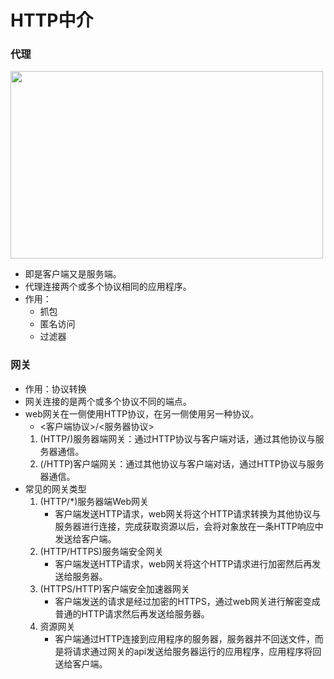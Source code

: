 # HTTP中介
### 代理
<img src="代理" alt="" width="500px" height="300px" ></img>

- 即是客户端又是服务端。
- 代理连接两个或多个协议相同的应用程序。
- 作用：
   - 抓包
   - 匿名访问
   - 过滤器
   
### 网关
- 作用：协议转换
- 网关连接的是两个或多个协议不同的端点。
- web网关在一侧使用HTTP协议，在另一侧使用另一种协议。
   - <客户端协议>/<服务器协议>
   1. (HTTP/)服务器端网关：通过HTTP协议与客户端对话，通过其他协议与服务器通信。
   2. (/HTTP)客户端网关：通过其他协议与客户端对话，通过HTTP协议与服务器通信。
- 常见的网关类型
   1. (HTTP/*)服务器端Web网关
      + 客户端发送HTTP请求，web网关将这个HTTP请求转换为其他协议与服务器进行连接，完成获取资源以后，会将对象放在一条HTTP响应中发送给客户端。
   2. (HTTP/HTTPS)服务端安全网关
      + 客户端发送HTTP请求，web网关将这个HTTP请求进行加密然后再发送给服务器。
   3. (HTTPS/HTTP)客户端安全加速器网关
      + 客户端发送的请求是经过加密的HTTPS，通过web网关进行解密变成普通的HTTP请求然后再发送给服务器。
   4. 资源网关
      + 客户端通过HTTP连接到应用程序的服务器，服务器并不回送文件，而是将请求通过网关的api发送给服务器运行的应用程序，应用程序将回送给客户端。
